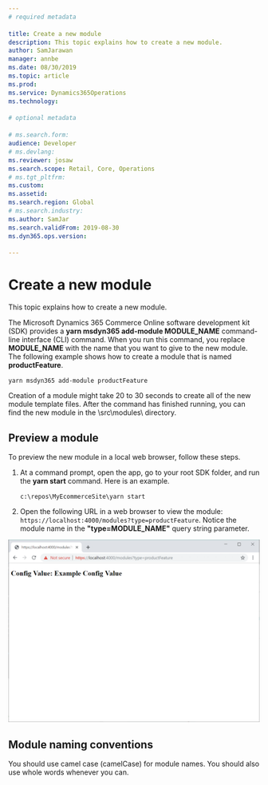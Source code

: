 ```yaml
---
# required metadata

title: Create a new module
description: This topic explains how to create a new module.
author: SamJarawan
manager: annbe
ms.date: 08/30/2019
ms.topic: article
ms.prod: 
ms.service: Dynamics365Operations
ms.technology: 

# optional metadata

# ms.search.form: 
audience: Developer
# ms.devlang: 
ms.reviewer: josaw
ms.search.scope: Retail, Core, Operations
# ms.tgt_pltfrm: 
ms.custom: 
ms.assetid: 
ms.search.region: Global
# ms.search.industry: 
ms.author: SamJar
ms.search.validFrom: 2019-08-30
ms.dyn365.ops.version: 

---
```

# Create a new module

This topic explains how to create a new module.

The Microsoft Dynamics 365 Commerce Online software development kit (SDK) provides a **yarn msdyn365 add-module MODULE\_NAME** command-line interface (CLI) command. When you run this command, you replace **MODULE\_NAME** with the name that you want to give to the new module. The following example shows how to create a module that is named **productFeature**.

```
yarn msdyn365 add-module productFeature
```

Creation of a module might take 20 to 30 seconds to create all of the new module template files. After the command has finished running, you can find the new module in the \\src\\modules\\ directory.

## Preview a module

To preview the new module in a local web browser, follow these steps.

1. At a command prompt, open the app, go to your root SDK folder, and run the **yarn start** command. Here is an example.

    ```
    c:\repos\MyEcommerceSite\yarn start
    ```

2. Open the following URL in a web browser to view the module: `https://localhost:4000/modules?type=productFeature`. Notice the module name in the **"type=MODULE\_NAME"** query string parameter.

![Module preview](media/create-new-module.png)

## Module naming conventions

You should use camel case (camelCase) for module names. You should also use whole words whenever you can.
